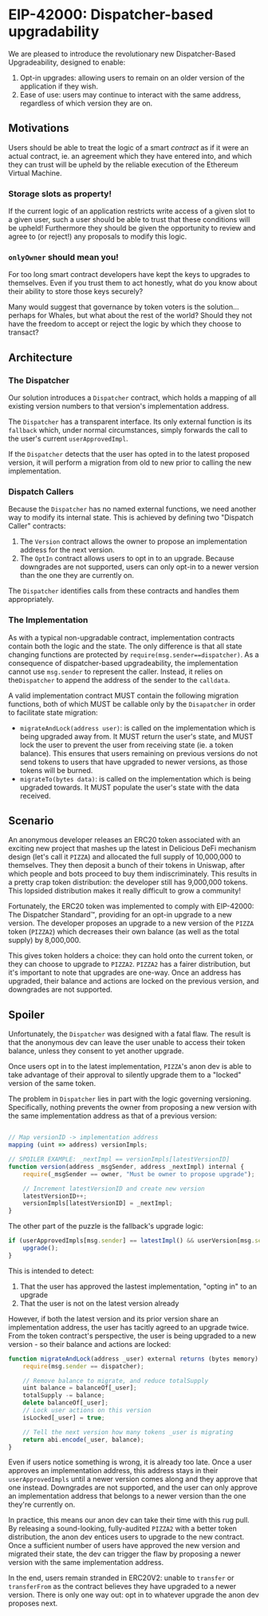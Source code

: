 # EIP-42000: Dispatcher-based upgradability

We are pleased to introduce the revolutionary new Dispatcher-Based Upgradeability, designed to enable: 

1. Opt-in upgrades: allowing users to remain on an older version of the application if they wish.
2. Ease of use: users may continue to interact with the same address, regardless of which version they are on.

## Motivations

Users should be able to treat the logic of a smart _contract_ as if it were an actual contract, ie. an agreement which they have entered into, and which they can trust will be upheld by the reliable execution of the Ethereum Virtual Machine. 

### Storage slots as property!

If the current logic of an application restricts write access of a given slot to a given user, such a user should be able to trust that these conditions will be upheld! Furthermore they should be given the opportunity to review and agree to (or reject!) any proposals to modify this logic.

### `onlyOwner` should mean you!

For too long smart contract developers have kept the keys to upgrades to themselves.  Even if you trust them to act honestly, what do you know about their ability to store those keys securely?

Many would suggest that governance by token voters is the solution... perhaps for Whales, but what about the rest of the world? Should they not have the freedom to accept or reject the logic by which they choose to transact?

## Architecture

### The Dispatcher

Our solution introduces a `Dispatcher` contract, which holds a mapping of all existing version numbers to that version's implementation address.

The `Dispatcher` has a transparent interface. Its only external function is its `fallback` which, under normal circumstances, simply forwards the call to the user's current `userApprovedImpl`.

If the `Dispatcher` detects that the user has opted in to the latest proposed version, it will perform a migration from old to new prior to calling the new implementation.

### Dispatch Callers

Because the `Dispatcher` has no named external functions, we need another way to modify its internal state. This is achieved by defining two "Dispatch Caller" contracts:
1. The `Version` contract allows the owner to propose an implementation address for the next version.
2. The `OptIn` contract allows users to opt in to an upgrade. Because downgrades are not supported, users can only opt-in to a newer version than the one they are currently on.

The `Dispatcher` identifies calls from these contracts and handles them appropriately.

### The Implementation

As with a typical non-upgradable contract, implementation contracts contain both the logic and the state. The only difference is that all state changing functions are protected by `require(msg.sender==dispatcher)`. As a consequence of dispatcher-based upgradeability, the implementation cannot use `msg.sender` to represent the caller. Instead, it relies on the`Dispatcher` to append the address of the sender to the `calldata`.

A valid implementation contract MUST contain the following migration functions, both of which MUST be callable only by the `Disapatcher` in order to facilitate state migration:
- `migrateAndLock(address user)`: is called on the implementation which is being upgraded away from. It MUST return the user's state, and MUST lock the user to prevent the user from receiving state (ie. a token balance). This ensures that users remaining on previous versions do not send tokens to users that have upgraded to newer versions, as those tokens will be burned.
- `migrateTo(bytes data)`: is called on the implementation which is being upgraded towards. It MUST populate the user's state with the data received.

## Scenario

An anonymous developer releases an ERC20 token associated with an exciting new project that mashes up the latest in Delicious DeFi mechanism design (let's call it `PIZZA`) and allocated the full supply of 10,000,000 to themselves. They then deposit a bunch of their tokens in Uniswap, after which people and bots proceed to buy them indiscriminately. This results in a pretty crap token distribution: the developer still has 9,000,000 tokens. This lopsided distribution makes it really difficult to grow a community!

Fortunately, the ERC20 token was implemented to comply with EIP-42000: The Dispatcher Standard™️, providing for an opt-in upgrade to a new version. The developer proposes an upgrade to a new version of the `PIZZA` token (`PIZZA2`) which decreases their own balance (as well as the total supply) by 8,000,000.

This gives token holders a choice: they can hold onto the current token, or they can choose to upgrade to `PIZZA2`. `PIZZA2` has a fairer distribution, but it's important to note that upgrades are one-way. Once an address has upgraded, their balance and actions are locked on the previous version, and downgrades are not supported.

## Spoiler

Unfortunately, the `Dispatcher` was designed with a fatal flaw. The result is that the anonymous dev can leave the user unable to access their token balance, unless they consent to yet another upgrade.

Once users opt in to the latest implementation, `PIZZA`'s anon dev is able to take advantage of their approval to silently upgrade them to a "locked" version of the same token.

The problem in `Dispatcher` lies in part with the logic governing versioning. Specifically, nothing prevents the owner from proposing a new version with the same implementation address as that of a previous version:

```javascript

// Map versionID -> implementation address
mapping (uint => address) versionImpls;

// SPOILER EXAMPLE: _nextImpl == versionImpls[latestVersionID]
function version(address _msgSender, address _nextImpl) internal {
    require(_msgSender == owner, "Must be owner to propose upgrade");

    // Increment latestVersionID and create new version
    latestVersionID++;
    versionImpls[latestVersionID] = _nextImpl;
}
```

The other part of the puzzle is the fallback's upgrade logic:

```javascript
if (userApprovedImpls[msg.sender] == latestImpl() && userVersion[msg.sender] < latestVersionID) {
    upgrade();
}
```

This is intended to detect:
1. That the user has approved the lastest implementation, "opting in" to an upgrade
2. That the user is not on the latest version already

However, if both the latest version and its prior version share an implementation address, the user has tacitly agreed to an upgrade twice. From the token contract's perspective, the user is being upgraded to a new version - so their balance and actions are locked:

```javascript
function migrateAndLock(address _user) external returns (bytes memory) {
    require(msg.sender == dispatcher);

    // Remove balance to migrate, and reduce totalSupply
    uint balance = balanceOf[_user];
    totalSupply -= balance;
    delete balanceOf[_user];
    // Lock user actions on this version
    isLocked[_user] = true;

    // Tell the next version how many tokens _user is migrating
    return abi.encode(_user, balance);
}
```

Even if users notice something is wrong, it is already too late. Once a user approves an implementation address, this address stays in their `userApprovedImpls` until a newer version comes along and they approve that one instead. Downgrades are not supported, and the user can only approve an implementation address that belongs to a newer version than the one they're currently on.

In practice, this means our anon dev can take their time with this rug pull. By releasing a sound-looking, fully-audited `PIZZA2` with a better token distribution, the anon dev entices users to upgrade to the new contract. Once a sufficient number of users have approved the new version and migrated their state, the dev can trigger the flaw by proposing a newer version with the same implementation address.

In the end, users remain stranded in ERC20V2: unable to `transfer` or `transferFrom` as the contract believes they have upgraded to a newer version. There is only one way out: opt in to whatever upgrade the anon dev proposes next.